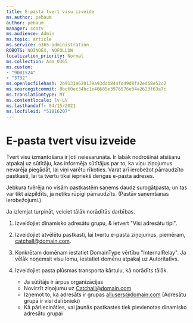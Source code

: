 ```yaml
---
title: E-pasta tvert visu izveide
ms.author: pebaum
author: pebaum
manager: scotv
ms.audience: Admin
ms.topic: article
ms.service: o365-administration
ROBOTS: NOINDEX, NOFOLLOW
localization_priority: Normal
ms.collection: Adm_O365
ms.custom:
- "9001524"
- "3732"
ms.openlocfilehash: 2b9131a620139a93ddb844fd49d8fa2ed68e52c2
ms.sourcegitcommit: 8bc60ec34bc1e40685e3976576e04a2623f63a7c
ms.translationtype: MT
ms.contentlocale: lv-LV
ms.lasthandoff: 04/15/2021
ms.locfileid: "51816207"
---
```

# <a name="create-an-email-catch-all"></a>E-pasta tvert visu izveide

Tvert visu izmantošana ir ļoti neiesarunāta. Ir labāk nodrošināt atsišanu atpakaļ uz sūtītāju, kas informēja sūtītājus par to, ka viņu ziņojumus nevarēja piegādāt, lai viņi varētu rīkoties. Varat arī ierobežot pārraudzīto pastkasti, lai tā tvertu tikai iepriekš derīgas e-pasta adreses. 

Jebkura tvērēja no visām pastkastēm saņems daudz surogātpasta, un tas var tikt aizpildīts, ja netiks rūpīgi pārraudzīts. (Pastāv saņemšanas ierobežojumi.) 

Ja izlemjat turpināt, veiciet tālāk norādītās darbības.

1. Izveidojiet dinamisko adresātu grupu, & ietvert "Visi adresātu tipi".

2. Izveidojiet atvēlētu pastkasti, lai tvertu e-pasta ziņojumus, piemēram, catchall@domain.com.

3. Konkrētam domēnam iestatiet DomainType vērtību "InternalRelay". Ja vēlāk noņemsit visu lomu, iestatiet domēnu atpakaļ uz Autoritatīvs.

4. Izveidojiet pasta plūsmas transporta kārtulu, kā norādīts tālāk.

    - Ja sūtītājs ir ārpus organizācijas
    - Novirzīt ziņojumu uz Catchall@domain.com
    - Izņemot to, ka adresāts ir grupas allusers@domain.com (Adresātu grupā ir visi dalībnieki)
    - Kā pārliecināties, vai jaunās pastkastes tiek pievienotas dinamisko adresātu grupai
